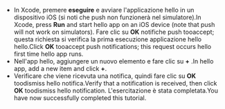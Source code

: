 
* <span data-ttu-id="e0213-101">In Xcode, premere **eseguire** e avviare l'applicazione hello in un dispositivo iOS (si noti che push non funzionerà nel simulatore).</span><span class="sxs-lookup"><span data-stu-id="e0213-101">In Xcode, press **Run** and start hello app on an iOS device (note that push will not work on simulators).</span></span> <span data-ttu-id="e0213-102">Fare clic su **OK** notifiche push tooaccept; questa richiesta si verifica la prima esecuzione applicazione hello hello.</span><span class="sxs-lookup"><span data-stu-id="e0213-102">Click **OK** tooaccept push notifications; this request occurs hello first time hello app runs.</span></span>
* <span data-ttu-id="e0213-103">Nell'app hello, aggiungere un nuovo elemento e fare clic su  **+** .</span><span class="sxs-lookup"><span data-stu-id="e0213-103">In hello app, add a new item and click **+**.</span></span>
* <span data-ttu-id="e0213-104">Verificare che viene ricevuta una notifica, quindi fare clic su **OK** toodismiss hello notifica.</span><span class="sxs-lookup"><span data-stu-id="e0213-104">Verify that a notification is received, then click **OK** toodismiss hello notification.</span></span> <span data-ttu-id="e0213-105">L'esercitazione è stata completata.</span><span class="sxs-lookup"><span data-stu-id="e0213-105">You have now successfully completed this tutorial.</span></span>

